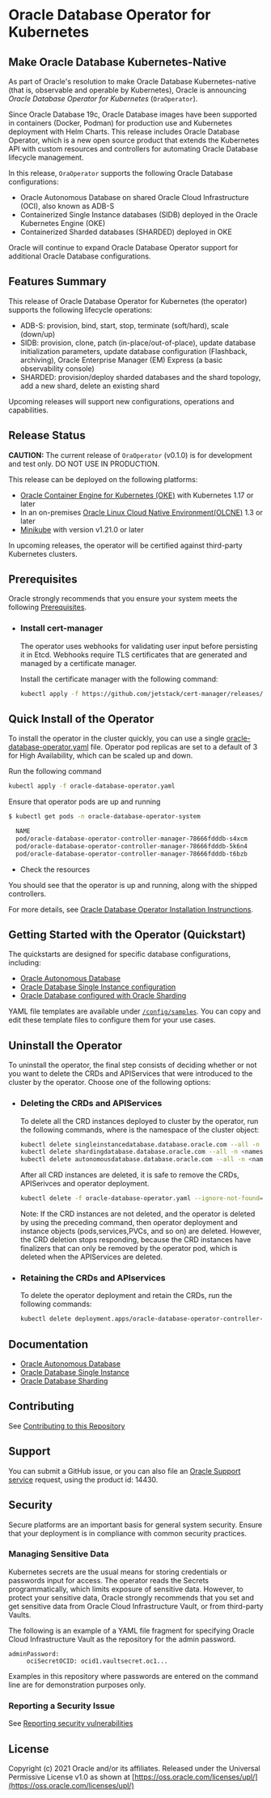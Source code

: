 # Oracle Database Operator for Kubernetes

## Make Oracle Database Kubernetes-Native

As part of Oracle's resolution to make Oracle Database Kubernetes-native (that is, observable and operable by Kubernetes), Oracle is announcing _Oracle Database Operator for Kubernetes_ (`OraOperator`). 

Since Oracle Database 19c, Oracle Database images have been supported in containers (Docker, Podman) for production use and Kubernetes deployment with Helm Charts. This release includes Oracle Database Operator, which is a new open source product that extends the Kubernetes API with custom resources and controllers for automating Oracle Database lifecycle management.

In this release, `OraOperator` supports the following Oracle Database configurations:

* Oracle Autonomous Database on shared Oracle Cloud Infrastructure (OCI), also known as ADB-S
* Containerized Single Instance databases (SIDB) deployed in the Oracle Kubernetes Engine (OKE)
* Containerized Sharded databases (SHARDED) deployed in OKE

Oracle will continue to expand Oracle Database Operator support for additional Oracle Database configurations.

## Features Summary

This release of Oracle Database Operator for Kubernetes (the operator) supports the following lifecycle operations:

* ADB-S: provision, bind, start, stop, terminate (soft/hard), scale (down/up)
* SIDB: provision, clone, patch (in-place/out-of-place), update database initialization parameters, update database configuration (Flashback, archiving), Oracle Enterprise Manager (EM) Express (a basic observability console)
* SHARDED: provision/deploy sharded databases and the shard topology, add a new shard, delete an existing shard

Upcoming releases will support new configurations, operations and capabilities.

## Release Status

**CAUTION:** The current release of `OraOperator` (v0.1.0) is for development and test only. DO NOT USE IN PRODUCTION.

This release can be deployed on the following platforms:

* [Oracle Container Engine for Kubernetes (OKE)](https://www.oracle.com/cloud-native/container-engine-kubernetes/) with Kubernetes 1.17 or later
* In an on-premises [Oracle Linux Cloud Native Environment(OLCNE)](https://docs.oracle.com/en/operating-systems/olcne/) 1.3 or later
* [Minikube](https://minikube.sigs.k8s.io/docs/) with version v1.21.0 or later

In upcoming releases, the operator will be certified against third-party Kubernetes clusters.

## Prerequisites

Oracle strongly recommends that you ensure your system meets the following [Prerequisites](./PREREQUISITES.md).

* ### Install cert-manager

  The operator uses webhooks for validating user input before persisting it in Etcd. Webhooks require TLS certificates that are generated and managed by a certificate manager.

  Install the certificate manager with the following command:

  ```sh
  kubectl apply -f https://github.com/jetstack/cert-manager/releases/latest/download/cert-manager.yaml
  ```

## Quick Install of the Operator

  To install the operator in the cluster quickly, you can use a single [oracle-database-operator.yaml](https://github.com/oracle/oracle-database-operator/blob/main/oracle-database-operator.yaml) file. Operator pod replicas are set to a default of 3 for High Availability, which can be scaled up and down.

  Run the following command

  ```sh
  kubectl apply -f oracle-database-operator.yaml
  ```

  Ensure that operator pods are up and running

  ```sh
  $ kubectl get pods -n oracle-database-operator-system
  
    NAME                                                                 READY   STATUS    RESTARTS   AGE
    pod/oracle-database-operator-controller-manager-78666fdddb-s4xcm     1/1     Running   0          11d
    pod/oracle-database-operator-controller-manager-78666fdddb-5k6n4     1/1     Running   0          11d
    pod/oracle-database-operator-controller-manager-78666fdddb-t6bzb     1/1     Running   0          11d

  ```

* Check the resources

You should see that the operator is up and running, along with the shipped controllers.

For more details, see [Oracle Database Operator Installation Instrunctions](./docs/installation/OPERATOR_INSTALLATION_README.md).

## Getting Started with the Operator (Quickstart)

The quickstarts are designed for specific database configurations, including:

* [Oracle Autonomous Database](./docs/adb/README.md)
* [Oracle Database Single Instance configuration](./docs/sidb/README.md)
* [Oracle Database configured with Oracle Sharding](./docs/sharding/README.md)

YAML file templates are available under [`/config/samples`](./config/samples/). You can copy and edit these template files to configure them for your use cases. 

## Uninstall the Operator

  To uninstall the operator, the final step consists of deciding whether or not you want to delete the CRDs and APIServices that were introduced to the cluster by the operator. Choose one of the following options:

* ### Deleting the CRDs and APIServices

  To delete all the CRD instances deployed to cluster by the operator, run the following commands, where <namespace> is the namespace of the cluster object:

  ```sh
  kubectl delete singleinstancedatabase.database.oracle.com --all -n <namespace>
  kubectl delete shardingdatabase.database.oracle.com --all -n <namespace>
  kubectl delete autonomousdatabase.database.oracle.com --all -n <namespace>
  ```

  After all CRD instances are deleted, it is safe to remove the CRDs, APISerivces and operator deployment.

  ```sh
  kubectl delete -f oracle-database-operator.yaml --ignore-not-found=true
  ```

  Note: If the CRD instances are not deleted, and the operator is deleted by using the preceding command, then operator deployment and instance objects (pods,services,PVCs, and so on) are deleted. However, the CRD deletion stops responding, because the CRD instances have finalizers that can only be removed by the operator pod, which is deleted when the APIServices are deleted.

* ### Retaining the CRDs and APIservices

  To delete the operator deployment and retain the CRDs, run the following commands:

  ```sh
  kubectl delete deployment.apps/oracle-database-operator-controller-manager -n oracle-database-operator-system
  ```

## Documentation

* [Oracle Autonomous Database](https://docs.oracle.com/en-us/iaas/Content/Database/Concepts/adboverview.htm)
* [Oracle Database Single Instance](https://docs.oracle.com/en/database/oracle/oracle-database/)
* [Oracle Database Sharding](https://docs.oracle.com/en/database/oracle/oracle-database/21/shard/index.html)

## Contributing

See [Contributing to this Repository](./CONTRIBUTING.md)

## Support

You can submit a GitHub issue, or you can also file an [Oracle Support service](https://support.oracle.com/portal/) request, using the product id: 14430.

## Security

Secure platforms are an important basis for general system security. Ensure that your deployment is in compliance with common security practices.

### Managing Sensitive Data
Kubernetes secrets are the usual means for storing credentials or passwords input for access. The operator reads the Secrets programmatically, which limits exposure of sensitive data. However, to protect your sensitive data, Oracle strongly recommends that you set and get sensitive data from Oracle Cloud Infrastructure Vault, or from third-party Vaults.

The following is an example of a YAML file fragment for specifying Oracle Cloud Infrastructure Vault as the repository for the admin password.
 ```
 adminPassword:
      ociSecretOCID: ocid1.vaultsecret.oc1...
```
Examples in this repository where passwords are entered on the command line are for demonstration purposes only. 

### Reporting a Security Issue

See [Reporting security vulnerabilities](./SECURITY.md)



## License

Copyright (c) 2021 Oracle and/or its affiliates.
Released under the Universal Permissive License v1.0 as shown at [https://oss.oracle.com/licenses/upl/](https://oss.oracle.com/licenses/upl/)
